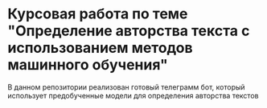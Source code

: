 # Курсовая работа по теме "Определение авторства текста с использованием методов машинного обучения"
В данном репозитории реализован готовый телеграмм бот, который использует предобученные модели для определения авторства текстов
